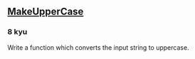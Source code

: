 <h2><a href=https://www.codewars.com/kata/57a0556c7cb1f31ab3000ad7/train/python/68b9d2de2eef23196e37607f target="_blank">MakeUpperCase</a></h2><h3>8 kyu</h3><p>Write a function which converts the input string to uppercase.</p>